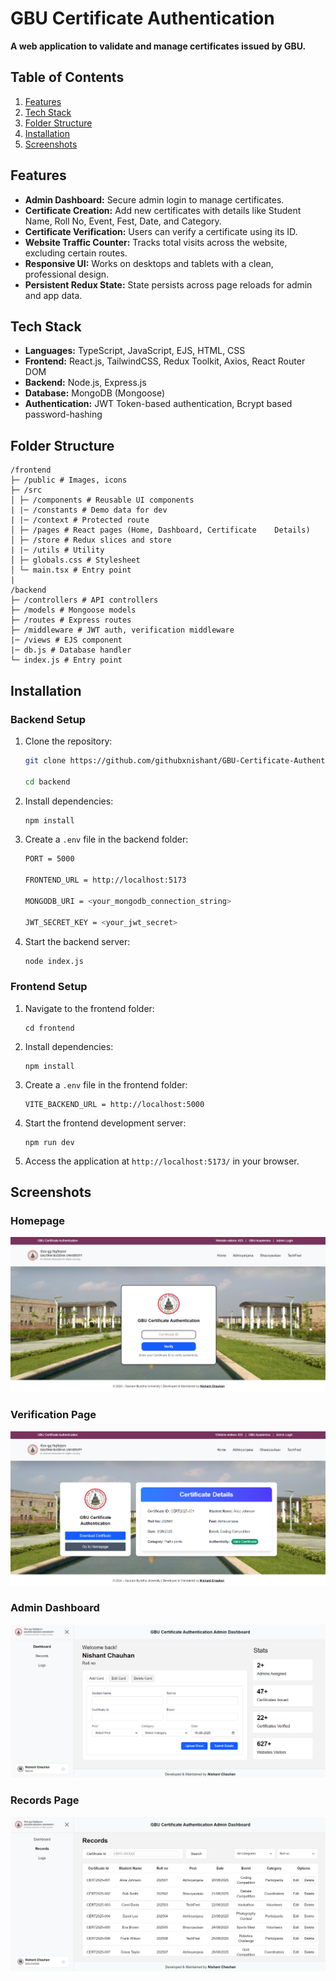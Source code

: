 # GBU Certificate Authentication

**A web application to validate and manage certificates issued by GBU.**

## Table of Contents

1. [Features](#features)  
2. [Tech Stack](#tech-stack)  
3. [Folder Structure](#folder-structure)  
4. [Installation](#installation)  
5. [Screenshots](#screenshots)



## Features

- **Admin Dashboard:** Secure admin login to manage certificates.  
- **Certificate Creation:** Add new certificates with details like Student Name, Roll No, Event, Fest, Date, and Category.  
- **Certificate Verification:** Users can verify a certificate using its ID.  
- **Website Traffic Counter:** Tracks total visits across the website, excluding certain routes.  
- **Responsive UI:** Works on desktops and tablets with a clean, professional design.  
- **Persistent Redux State:** State persists across page reloads for admin and app data.  


## Tech Stack

- **Languages:** TypeScript, JavaScript, EJS, HTML, CSS
- **Frontend:** React.js, TailwindCSS, Redux Toolkit, Axios, React Router DOM  
- **Backend:** Node.js, Express.js  
- **Database:** MongoDB (Mongoose)  
- **Authentication:** JWT Token-based authentication, Bcrypt based password-hashing


## Folder Structure

```
/frontend
├─ /public # Images, icons
├─ /src
│ ├─ /components # Reusable UI components
| |─ /constants # Demo data for dev
| |─ /context # Protected route
│ ├─ /pages # React pages (Home, Dashboard, Certificate    Details)
│ ├─ /store # Redux slices and store
| |─ /utils # Utility
│ ├─ globals.css # Stylesheet
│ └─ main.tsx # Entry point
|
/backend
├─ /controllers # API controllers
├─ /models # Mongoose models
├─ /routes # Express routes
├─ /middleware # JWT auth, verification middleware
|─ /views # EJS component
|─ db.js # Database handler
└─ index.js # Entry point
```

## Installation

### Backend Setup

1. Clone the repository:  

   ```bash
   git clone https://github.com/githubxnishant/GBU-Certificate-Authentication.git

   cd backend
   ```

2. Install dependencies:

    ```bash
    npm install
    ```

3. Create a `.env` file in the backend folder:

    ```bash 
    PORT = 5000

    FRONTEND_URL = http://localhost:5173

    MONGODB_URI = <your_mongodb_connection_string>

    JWT_SECRET_KEY = <your_jwt_secret>
    ```

4. Start the backend server:

    ```bash
    node index.js
    ```

### Frontend Setup

1. Navigate to the frontend folder:

    ```
    cd frontend
    ```

2. Install dependencies:

    ```
    npm install
    ```

3. Create a `.env` file in the frontend folder:
    ```
    VITE_BACKEND_URL = http://localhost:5000
    ```

4. Start the frontend development server:

    ```
    npm run dev
    ```

5. Access the application at `http://localhost:5173/` in your browser.


## Screenshots

### Homepage

![Homepage](/frontend/src/previews/Homepage.png)

### Verification Page

![Verification](/frontend/src/previews/Verification.png)

### Admin Dashboard

![Dashboard](/frontend//src//previews//Dashboard.png)

### Records Page

![Records](/frontend/src/previews/Records.png)

